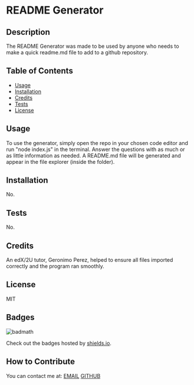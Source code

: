# README Generator

  ## Description
  The README Generator was made to be used by anyone who needs to make a quick readme.md file to add to a github repository. 

  ## Table of Contents
  - [Usage](#usage)
  - [Installation](#installation)
  - [Credits](#credits)
  - [Tests](#tests)
  - [License](#license)
   
  ## Usage
  To use the generator, simply open the repo in your chosen code editor and run "node index.js" in the terminal. Answer the questions with as much or as little information as needed. A README.md file will be generated and appear in the file explorer (inside the folder).

  ## Installation 
  No.
  
  ## Tests
  No.

  ## Credits
  An edX/2U tutor, Geronimo Perez, helped to ensure all files imported correctly and the program ran smoothly.
  
  ## License
  MIT
   
  ## Badges
  
  ![badmath](https://img.shields.io/badge/JavaScript-100%25-yellowgreen)
  
  Check out the badges hosted by [shields.io](https://shields.io/).
  
  ## How to Contribute
  
  You can contact me at:
  [EMAIL](mailto:{data.email})
  [GITHUB](https://github.com/{data.github})
